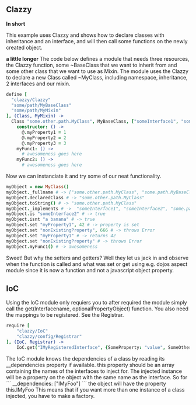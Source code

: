 Clazzy
------
**In short**

This example uses Clazzy and shows how to declare classes with inheritance and an interface, and will then call some functions on the newly created object.

**a little longer**
The code below defines a module that needs three resources, the Clazzy function, some ~BaseClass that we want to inherit from and some other class that we want to use as Mixin. The module uses the Clazzy to declare a new Class called ~MyClass, including namespace, inheritance, 2 interfaces and our mixin. 

```coffeescript
define [
  "clazzy/Clazzy" 
  "some/path/MyBaseClass" 
  "some/path/MyMixin" 
], (Class, MyMixin) ->
  Class "some.other.path.MyClass", MyBaseClass, ["someInterface1", "someInterface2", MyMixin], 
    constructor: () ->
      @.myProperty1 = 1
      @.myProperty2 = 2
      @.myProperty3 = 3
    myFunc1: () ->
      # awesomeness goes here
    myFunc2: () ->
      # awesomeness goes here
```

Now we can instanciate it and try some of our neat functionality.

```coffeescript
myObject = new MyClass()
myObject._fullname # -> ["some.other.path.MyClass", "some.path.MyBaseClass", "BaseClass"]
myObject.declaredClass # -> "some.other.path.MyClass"
myObject.toString() # -> "some.other.path.MyClass"
myObject._implements # ->  "someInterface1", "someInterface2", "some.path.MyMixin"
myObject.is "someInterface2" # -> true
myObject.isnt "a banana" # -> true
myObject.set "myProperty1", 42 # -> property is set
myObject.set "nonExistingProperty", 666 # -> throws Error
myObject.set "myProperty1" # -> returns 42
myObject.set "nonExistingProperty" # -> throws Error
myObject.myFunc1() # -> awesomeness
```

Sweet! But why the setters and getters? Well they let us jack in and observe when the function is called and what was set or get using e.g. dojos aspect module since it is now a function and not a javascript object property.

IoC
--- 
Using the IoC module only requiers you to after required the module simply call the get(Interfacename, optionalPropertyObject) function.
You also need the mappings to be registered. See the Registrar.

```coffeescript
require [
    "clazzy/IoC"
    "clazzy/config/Registrar"
], (IoC, Registrar) ->
    IoC.get("IMyRegisteredInterface", {SomeProperty: "value", SomeOtherProperty: "stuff"})
```

The IoC module knows the dependencies of a class by reading its __dependencies property if available.
this property should be an array containing the names of the interfaces to inject for. The injected instance will be a property on the object with the same name as the interface. So for 
´´´
__dependencies: ["IMyFoo"]
´´´
the object will have the property this.IMyFoo
This means that if you want more than one instance of a class injected, you have to make a factory.